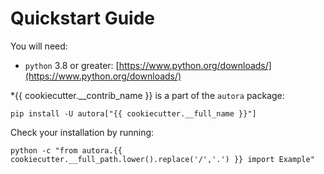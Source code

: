 # Quickstart Guide

You will need:

- `python` 3.8 or greater: [https://www.python.org/downloads/](https://www.python.org/downloads/)

*{{ cookiecutter.__contrib_name }} is a part of the `autora` package:

```shell
pip install -U autora["{{ cookiecutter.__full_name }}"]
```


Check your installation by running:
```shell
python -c "from autora.{{ cookiecutter.__full_path.lower().replace('/','.') }} import Example"
```
